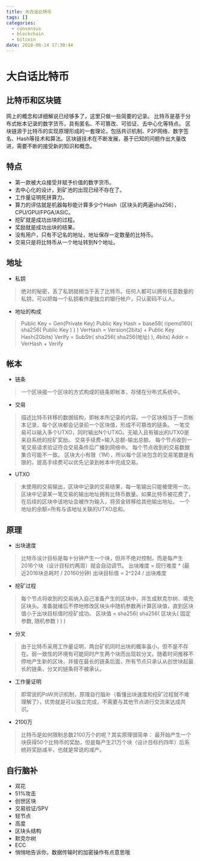 ```yaml
---
title: 大白话比特币
tags: []
categories:
  - consensus
  - blockchain
  - bitcoin
date: 2018-06-14 17:30:44
---
```


# 大白话比特币
## 比特币和区块链
网上的概念和详细解说已经够多了，这里只做一些简要的记录。
比特币是基于分布式帐本记录的数字货币，具有匿名、不可篡改、可验证、去中心化等特点。
区块链源于比特币的实现原理形成的一套理论，包括共识机制、P2P网络、数字签名、Hash等技术和算法。区块链技术在不断发展，基于已知的问题作出大量改进，需要不断的接受新的知识和概念。

## 特点
- 第一款被大众接受并赋予价值的数字货币。
- 去中心化的设计，到矿池的出现已经不存在了。
- 工作量证明死拼算力。
- 算力的评估就是机器每秒能计算多少个Hash（区块头的两遍sha256），CPU/GPU/FPGA/ASIC。
- 挖矿就是成功出块的过程。
- 奖励就是成功出块的结果。
- 没有用户，只有不记名的地址，地址保存一定数量的比特币。
- 交易只是将比特币从一个地址转到N个地址。

## 地址
- 私钥
>绝对的秘密，丢了私钥就相当于丢了比特币。任何人都可以拥有任意数量的私钥，可以把每一个私钥看作是独立的银行帐户，只认密码不认人。

- 地址的构成
>Public Key = Gen(Private Key)
Public Key Hash = base58( ripemd160( sha256( Public Key ) ) )
VerHash = Version(2bits) + Public Key Hash(20bits)
Verify = SubStr( sha256( sha256(地址) ), 4bits)
Addr = VerHash + Verify

## 帐本
- 链条
>一个区块接一个区块的方式构成的链条即帐本，存储在分布式系统中。

- 交易
>描述比特币转移的数据结构，即帐本所记录的内容。一个区块相当于一页帐本记录，每个区块都会记录前一个区块值，形成不可篡改的链条。
一笔交易可以输入多个UTXO，同时输出N个UTXO。无输入且有输出的UTXO是来自系统的挖矿奖励。
交易手续费=输入总额-输出总额。
每个节点收到一笔交易请求验证符合交易条件后广播到网络中。
每个节点收到的交易数据集合可能不一致。
区块大小有限（1M），所以每个区块包含的交易笔数是有限的，提高手续费可以优先记录到帐本中完成交易。

- UTXO
>未使用的交易输出，区块中记录的交易结果，每一笔输出只能被使用一次。
区块中记录某一笔交易的输出地址拥有比特币数量。如果比特币被花费了，在后续的区块中该地址会被作为输入，将资金转移给其他输出地址。
一个地址的余额=所有与该地址关联的UTXO总和。

## 原理

- 出块速度
>比特币设计目标是每十分钟产生一个块，但并不绝对控制，而是每产生2016个块（设计目标约两周）就会自动调节。
出块难度 = 现行难度 * (最近2016块总耗时 / 20160分钟)
出块目标值 = 2^224 / 出块难度

- 挖矿过程
>每个节点将收到的交易纳入自己准备产生的区块中，并生成默克尔树、填充区块头。准备就绪后不停地修改区块头中随机参数再计算区块值，直到区块值小于出块目标值时挖矿成功。
区块值 = sha256( sha256( 区块头( 固定参数, 随机参数 ) ) )

- 分叉
>由于比特币采用工作量证明，两台矿机同时出块的概率虽小，但不是不存在。弱一致性的环境有可能同时产生两个块而出现软分叉。随着时间推移不停地产生新的区块，并接在最长的链条后面，所有节点只承认从创世块起最长的链条，分叉的链条将不被承认。

- 工作量证明
>即常说的PoW共识机制，原理自行脑补（看懂出块速度和挖矿过程就不难理解了），优势就是可以独立完成，不需要与其他节点进行交流来达成共识。

- 2100万
>比特币是如何限制总数2100万个的呢？其实原理很简单：
最开始产生一个块获得50个比特币的奖励，但是每产生21万个块（设计目标约四年）后系统将奖励减半，也就是常说的减产。

## 自行脑补
- 双花
- 51%攻击
- 创世区块
- 交易验证/SPV
- 轻节点
- 高度
- 区块头结构
- 默克尔树
- ECC
- 悄悄地告诉你，数据传输时的加密操作有点意思哦